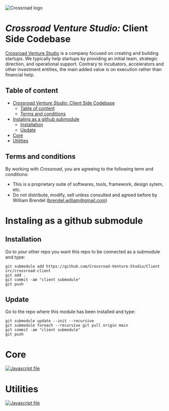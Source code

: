 ![Crossroad logo](https://crossroad-venture-studio.github.io/Design-System/assets/crossroad.svg)
# *Crossroad Venture Studio:* Client Side Codebase

[Crossroad Venture Studio](crossroadventurestudio.com) is a company focused on creating and building startups. We typically help startups by providing an initial team, strategic direction, and operational support. Contrary to incubators, accelerators and other investment entities, the main added value is on execution rather than financial help.

## Table of content
- [*Crossroad Venture Studio:* Client Side Codebase](#crossroad-venture-studio-client-side-codebase)
  - [Table of content](#table-of-content)
  - [Terms and conditions](#terms-and-conditions)
- [Instaling as a github submodule](#instaling-as-a-github-submodule)
  - [Installation](#installation)
  - [Update](#update)
- [Core](#core)
- [Utilities](#utilities)

## Terms and conditions
By working with *Crossroad*, you are agreeing to the following term and conditions:
- This is a proprietary suite of softwares, tools, framework, design sytem, etc.
- Do not distribute, modify, sell unless consulted and agreed before by William Brendel (brendel.william@gmail.com)

# Instaling as a github submodule

## Installation

Go to your other repo you want this repo to be connected as a submodule and type:

    git submodule add https://github.com/Crossroad-Venture-Studio/Client src/crossroad-client
    git add .
    git commit -am "client submodule"
    git push

## Update

Go to the repo where this module has been installed and type:

    git submodule update --init --recursive
    git submodule foreach --recursive git pull origin main
    git commit -am "client submodule"
    git push

# Core

[![Javascript file](https://crossroad-venture-studio.github.io/Design-System/assets/javascript.svg)](/src/client/core/)

# Utilities

[![Javascript file](https://crossroad-venture-studio.github.io/Design-System/assets/javascript.svg)](/src/client/utils/)